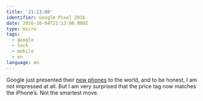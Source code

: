 ```yaml
---
title: '21:13:00'
identifier: Google Pixel 2016
date: 2016-10-04T21:13:00.000Z
type: micro
tags:
  - google
  - tech
  - mobile
  - en
language: en
---
```


Google just presented their [new phones](https://madeby.google.com/phone/) to the world, and to be honest, I am not impressed at all. But I am very surprised that the price tag now matches the iPhone’s. Not the smartest move.
